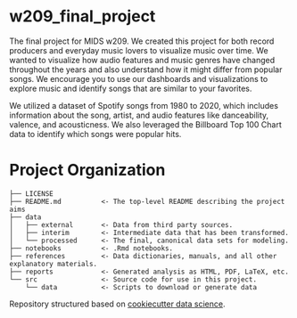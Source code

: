 # w209_final_project


The final project for MIDS w209. We created this project for both record producers and everyday music lovers to visualize music over time. We wanted to visualize how audio features and music genres have changed throughout the years and also understand how it might differ from popular songs. We encourage you to use our dashboards and visualizations to explore music and identify songs that are similar to your favorites.

We utilized a dataset of Spotify songs from 1980 to 2020, which includes information about the song, artist, and audio features like danceability, valence, and acousticness. We also leveraged the Billboard Top 100 Chart data to identify which songs were popular hits.

# Project Organization

    ├── LICENSE
    ├── README.md          <- The top-level README describing the project aims
    ├── data
    │   ├── external       <- Data from third party sources.
    │   ├── interim        <- Intermediate data that has been transformed.
    │   └── processed      <- The final, canonical data sets for modeling.
    ├── notebooks          <- .Rmd notebooks. 
    ├── references         <- Data dictionaries, manuals, and all other explanatory materials.
    ├── reports            <- Generated analysis as HTML, PDF, LaTeX, etc.
    └── src                <- Source code for use in this project.
        └── data           <- Scripts to download or generate data


Repository structured based on [cookiecutter data science](https://drivendata.github.io/cookiecutter-data-science).
